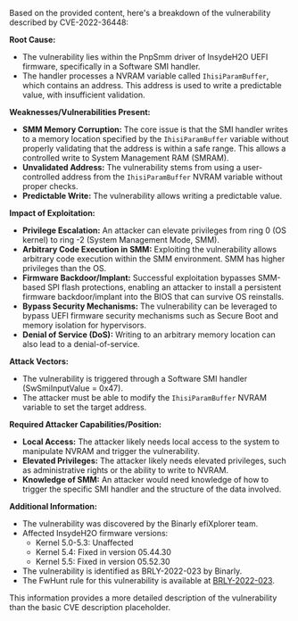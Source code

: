 Based on the provided content, here's a breakdown of the vulnerability described by CVE-2022-36448:

**Root Cause:**

*   The vulnerability lies within the PnpSmm driver of InsydeH2O UEFI firmware, specifically in a Software SMI handler.
*   The handler processes a NVRAM variable called `IhisiParamBuffer`, which contains an address. This address is used to write a predictable value, with insufficient validation.

**Weaknesses/Vulnerabilities Present:**

*   **SMM Memory Corruption:** The core issue is that the SMI handler writes to a memory location specified by the `IhisiParamBuffer` variable without properly validating that the address is within a safe range. This allows a controlled write to System Management RAM (SMRAM).
*   **Unvalidated Address:** The vulnerability stems from using a user-controlled address from the `IhisiParamBuffer` NVRAM variable without proper checks.
*   **Predictable Write:** The vulnerability allows writing a predictable value.

**Impact of Exploitation:**

*   **Privilege Escalation:** An attacker can elevate privileges from ring 0 (OS kernel) to ring -2 (System Management Mode, SMM).
*   **Arbitrary Code Execution in SMM:** Exploiting the vulnerability allows arbitrary code execution within the SMM environment. SMM has higher privileges than the OS.
*   **Firmware Backdoor/Implant:** Successful exploitation bypasses SMM-based SPI flash protections, enabling an attacker to install a persistent firmware backdoor/implant into the BIOS that can survive OS reinstalls.
*  **Bypass Security Mechanisms:** The vulnerability can be leveraged to bypass UEFI firmware security mechanisms such as Secure Boot and memory isolation for hypervisors.
*   **Denial of Service (DoS):** Writing to an arbitrary memory location can also lead to a denial-of-service.

**Attack Vectors:**

*   The vulnerability is triggered through a Software SMI handler (SwSmiInputValue = 0x47).
*   The attacker must be able to modify the `IhisiParamBuffer` NVRAM variable to set the target address.

**Required Attacker Capabilities/Position:**

*   **Local Access:** The attacker likely needs local access to the system to manipulate NVRAM and trigger the vulnerability.
*   **Elevated Privileges:** The attacker likely needs elevated privileges, such as administrative rights or the ability to write to NVRAM.
*   **Knowledge of SMM:** An attacker would need knowledge of how to trigger the specific SMI handler and the structure of the data involved.

**Additional Information:**

*   The vulnerability was discovered by the Binarly efiXplorer team.
*   Affected InsydeH2O firmware versions:
    * Kernel 5.0-5.3: Unaffected
    * Kernel 5.4: Fixed in version 05.44.30
    * Kernel 5.5: Fixed in version 05.52.30
*   The vulnerability is identified as BRLY-2022-023 by Binarly.
*   The FwHunt rule for this vulnerability is available at [BRLY-2022-023](https://github.com/binarly-io/FwHunt/blob/main/rules/Vulnerabilities/Insyde/BRLY-2022-023.yml).

This information provides a more detailed description of the vulnerability than the basic CVE description placeholder.
